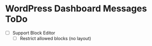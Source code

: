 WordPress Dashboard Messages ToDo
=================================

 - [ ] Support Block Editor
   - [ ] Restrict allowed blocks (no layout)
